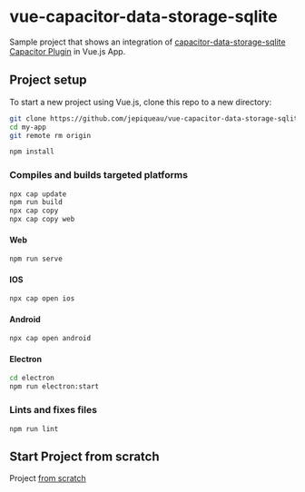 # vue-capacitor-data-storage-sqlite
Sample project that shows an integration of [capacitor-data-storage-sqlite Capacitor Plugin](https://github.com/jepiqueau/capacitor-data-storage-sqlite) 
in Vue.js App.

## Project setup
To start a new project using Vue.js, clone this repo to a new directory:

```bash
git clone https://github.com/jepiqueau/vue-capacitor-data-storage-sqlite.git my-app
cd my-app
git remote rm origin
```

```bash
npm install
```

### Compiles and builds targeted platforms
```bash
npx cap update
npm run build
npx cap copy
npx cap copy web
```

#### Web
```bash
npm run serve
```
#### IOS
```bash
npx cap open ios
```

#### Android
```bash
npx cap open android
```

#### Electron
```bash
cd electron
npm run electron:start
```

### Lints and fixes files
```
npm run lint
```

## Start Project from scratch
Project [from scratch](https://github.com/jepiqueau/vue-capacitor-data-storage-sqlite#projectcreation)

